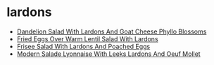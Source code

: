 # lardons

 * [Dandelion Salad With Lardons And Goat Cheese Phyllo Blossoms](../index/d/dandelion-salad-with-lardons-and-goat-cheese-phyllo-blossoms-231785.json)
 * [Fried Eggs Over Warm Lentil Salad With Lardons](../index/f/fried-eggs-over-warm-lentil-salad-with-lardons-103975.json)
 * [Frisee Salad With Lardons And Poached Eggs](../index/f/frisee-salad-with-lardons-and-poached-eggs-100876.json)
 * [Modern Salade Lyonnaise With Leeks Lardons And Oeuf Mollet](../index/m/modern-salade-lyonnaise-with-leeks-lardons-and-oeuf-mollet-51199020.json)
